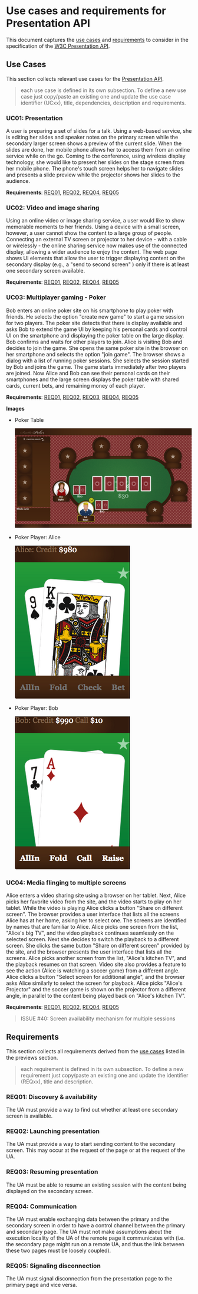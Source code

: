 # Use cases and requirements for Presentation API

This document captures the [use cases](#use-cases) and [requirements](#requirements) to consider in the specification of
the [W3C Presentation API][pres-api].

## Use Cases

This section collects relevant use cases for the [Presentation API][pres-api].

> each use case is defined in its own subsection. To define a new use case just copy/paste an existing one and
update the use case identifier (UCxx), title, dependencies, description and requirements.

### <a name="uc01"></a>UC01: Presentation
A user is preparing a set of slides for a talk. Using a web-based service, she is editing her slides and speaker notes
on the primary screen while the secondary larger screen shows a preview of the current slide. When the slides are done,
her mobile phone allows her to access them from an online service while on the go. Coming to the conference, using
wireless display technology, she would like to present her slides on the stage screen from her mobile phone.
The phone's touch screen helps her to navigate slides and presents a slide preview while the projector shows her slides
to the audience.

**Requirements**: [REQ01](#req01), [REQ02](#req02), [REQ04](#req04), [REQ05](#req05)

### <a name="uc02"></a>UC02: Video and image sharing

Using an online video or image sharing service, a user would like to show memorable moments to her friends. Using a
device with a small screen, however, a user cannot show the content to a large group of people. Connecting an external
TV screen or projector to her device - with a cable or wirelessly - the online sharing service now makes use of the
connected display, allowing a wider audience to enjoy the content. The web page shows UI elements that allow the user
to trigger displaying content on the secondary display (e.g., a "send to second screen" ) only if there is at least
one secondary screen available.

**Requirements**: [REQ01](#req01), [REQ02](#req02), [REQ04](#req04), [REQ05](#req05)

### <a name="uc03"></a>UC03: Multiplayer gaming - Poker

Bob enters an online poker site on his smartphone to play poker with friends. He selects the option "create new game"
to start a game session for two players. The poker site detects that there is display available and asks Bob to extend
the game UI by keeping his personal cards and control UI on the smartphone and displaying the poker table on the large
display. Bob confirms and waits for other players to join. Alice is visiting Bob and decides to join the game.
She opens the same poker site in the browser on her smartphone and selects the option "join game". The browser shows a
dialog with a list of running poker sessions. She selects the session started by Bob and joins the game. The game
starts immediately after two players are joined. Now Alice and Bob can see their personal cards on their smartphones
and the large screen displays the poker table with shared cards, current bets, and remaining money of each player.

**Requirements**: [REQ01](#req01), [REQ02](#req02), [REQ03](#req03), [REQ04](#req04), [REQ05](#req05)

**Images**

* <a name="uc03-img1"></a>Poker Table

    ![Poker Table][uc03-img1]

* <a name="uc03-img2"></a>Poker Player: Alice

    ![Poker Client: Alice][uc03-img2]

* <a name="uc03-img3"></a>Poker Player: Bob

    ![Poker Client: Bob][uc03-img3]

### <a name="uc04"></a>UC04: Media flinging to multiple screens

Alice enters a video sharing site using a browser on her tablet. Next, Alice picks her favorite video from the site,
and the video starts to play on her tablet. While the video is playing Alice clicks a button "Share on different screen".
The browser provides a user interface that lists all the screens Alice has at her home, asking her to select one.
The screens are identified by names that are familiar to Alice. Alice picks one screen from the list, "Alice's big TV",
and the video playback continues seamlessly on the selected screen. Next she decides to switch the playback to a different
screen. She clicks the same button "Share on different screen" provided by the site, and the browser presents the user
interface that lists all the screens. Alice picks another screen from the list, "Alice's kitchen TV", and the playback
resumes on that screen. Video site also provides a feature to see the action (Alice is watching a soccer game)
from a different angle. Alice clicks a button "Select screen for additional angle", and the browser asks Alice similarly
 to select the screen for playback. Alice picks "Alice's Projector" and the soccer game is shown on the projector from
 a different angle, in parallel to the content being played back on "Alice's kitchen TV".

**Requirements**: [REQ01](#req01), [REQ02](#req02), [REQ04](#req04), [REQ05](#req05)

> ISSUE #40: Screen availability mechanism for multiple sessions

## Requirements

This section collects all requirements derived from the [use cases](#use-cases) listed in the previews section.

> each requirement is defined in its own subsection. To define a new requirement just copy/paste an existing one and
  update the identifier (REQxx), title and description.

### <a name="req01"></a>REQ01: Discovery & availability

The UA must provide a way to find out whether at least one secondary screen is available.

### <a name="req02"></a>REQ02: Launching presentation

The UA must provide a way to start sending content to the secondary screen. This may occur at the request of the page
or at the request of the UA.

### <a name="req03"></a>REQ03: Resuming presentation

The UA must be able to resume an existing session with the content being displayed on the secondary screen.

### <a name="req04"></a>REQ04: Communication

The UA must enable exchanging data between the primary and the secondary screen in order to have a control channel
between the primary and secondary page. The UA must not make assumptions about the execution locality of the UA of
the remote page it communicates with (i.e. the secondary page might run on a remote UA, and thus the link between
these two pages must be loosely coupled).

### <a name="req05"></a>REQ05: Signaling disconnection

The UA must signal disconnection from the presentation page to the primary page and vice versa.

[pres-api]: http://w3c.github.io/presentation-api/
[uc03-img1]: ./images/uc-multiplayer-game-poker-table.png
[uc03-img2]: ./images/uc-multiplayer-game-player-alice.png
[uc03-img3]: ./images/uc-multiplayer-game-player-bob.png
